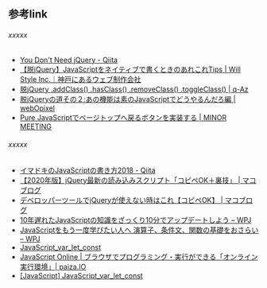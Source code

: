 ## 参考link


###### xxxxx

* [You Don't Need jQuery - Qiita](https://qiita.com/tatesuke/items/b9548dd484b01b139b74)
* [【脱jQuery】JavaScriptをネイティブで書くときのあれこれTips | Will Style Inc.｜神戸にあるウェブ制作会社](https://www.willstyle.co.jp/blog/1025/)
* [脱jQuery .addClass() .hasClass() .removeClass() .toggleClass() | q-Az](https://q-az.net/none-jquery-addclass-has-remove-toggle/)
* [脱jQueryの道その２:あの機能は素のJavaScriptでどうやるんだろ編 | webOpixel](https://www.webopixel.net/javascript/1516.html)
* [Pure JavaScriptでページトップへ戻るボタンを実装する | MINOR MEETING](https://hiroshi-yokota.com/2019/12/10/back-to-top/)

###### xxxxx

* [イマドキのJavaScriptの書き方2018 - Qiita](https://qiita.com/shibukawa/items/19ab5c381bbb2e09d0d9)
* [【2020年版】jQuery最新の読み込みスクリプト「コピペOK＋裏技」 | マコブログ](https://macoblog.com/jquery-saishin/)
* [デベロッパーツールでjQueryが使えない時はこれ【コピペOK】 | マコブログ](https://macoblog.com/developertool_jquery/)
* [10年遅れたJavaScriptの知識をざっくり10分でアップデートしよう – WPJ](https://www.webprofessional.jp/anatomy-of-a-modern-javascript-application/)
* [JavaScriptをもう一度学びたい人へ 演算子、条件文、関数の基礎をおさらい – WPJ](https://www.webprofessional.jp/javascript-operators-conditionals-functions/?utm_content=buffer3cbb8&utm_medium=social&utm_source=twitter.com&utm_campaign=buffer)
* [JavaScript_var_let_const](https://gist.github.com/t-nashi/88c038fcad07118b424a2ff1e848ea6c)
* [JavaScript Online | ブラウザでプログラミング・実行ができる「オンライン実行環境」| paiza.IO](https://paiza.io/projects/amzJ2iTcLI_xMFhynxJ2Xg)
* [[JavaScript] JavaScript_var_let_const](https://codepen.io/t-nashi/pen/oBrRGP?editors=1111)

<br><br><br>


